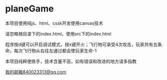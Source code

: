 # planeGame

本项目使用纯js、html、cssk开发使用canvas技术

请忽略根目录下的index.html，使用src下的index.html

程序按d键可以开启调试模式，按x键开火；飞行物可承受4次攻击，玩家共有五条命，每次飞行物从右往左通过都会使玩家生命-1

本项目纯粹使练手，技术含量不高，如有错误和改进的地方请多指教

我的邮箱840023313@qq.com
